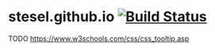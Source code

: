 # stesel.github.io [![Build Status](https://travis-ci.org/stesel/stesel.github.io.svg?branch=develop)](https://travis-ci.org/stesel/stesel.github.io)

TODO
https://www.w3schools.com/css/css_tooltip.asp
